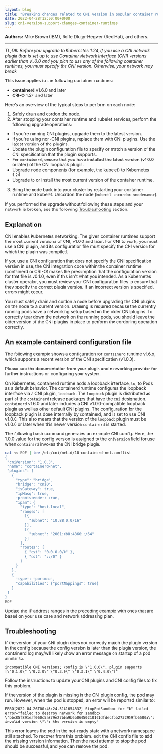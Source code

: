 ```yaml
---
layout: blog
title: "Breaking changes related to CNI version in popular container runtimes"
date: 2022-04-28T12:00:00+0000
slug: cni-version-support-changes-container-runtimes
---
```


**Authors:** Mike Brown (IBM), Rolfe Dlugy-Hegwer (Red Hat), and others.

---

_TL;DR: Before you upgrade to Kubernetes 1.24, if you use a CNI network plugin
that is set up to use Container Network Interface (CNI) versions earlier than
v1.0.0 and you plan to use any of the following container runtimes, you must
specify the CNI version. Otherwise, your network may break._

This issue applies to the following container runtimes:
- **containerd** v1.6.0 and later
- **CRI-O** 1.24 and later

Here's an overview of the typical steps to perform on each node:

1. [Safely drain and cordon the node](/docs/tasks/administer-cluster/safely-drain-node/).
2. After stopping your container runtime and kubelet services, perform the
following upgrade operations:
  - If you're running CNI plugins, upgrade them to the latest version.
  - If you're using non-CNI plugins, replace them with CNI plugins. Use the
  latest version of the plugins.
  - Update the plugin configuration file to specify or match a version of the
  CNI specification that the plugin supports.
  - For `containerd`, ensure that you have installed the latest version (v1.0.0
  or later) of the CNI loopback plugin.
  - Upgrade node components (for example, the kubelet) to Kubernetes 1.24
  - Upgrade to or install the most current version of the container runtime.
3. Bring the node back into your cluster by restarting your container runtime
and kubelet. Uncordon the node (`kubectl uncordon <nodename>`).

If you performed the upgrade without following these steps and your network is
broken, see the following [Troubleshooting](#troubleshooting) section.

## Explanation

CNI enables Kubernetes networking. The given container runtimes support the
most current versions of CNI, v1.0.0 and later. For CNI to work, you must use a
CNI plugin, and its configuration file must specify the CNI version for which
the plugin was compiled.

If you use a CNI configuration that does not specify the CNI specification
version in use, the CNI integration code within the container runtime
(containerd or CRI-O) makes the presumption that the configuration version for
that file is v0.1.0, even if this isn't what you intended. As a Kubernetes
cluster operator, you must review your CNI configuration files to ensure that
they specify the correct plugin version. If an incorrect version is specified,
errors might occur.

You must safely drain and cordon a node before upgrading the CNI plugins on the
node to a current version. Draining is required because the currently running
pods have a networking setup based on the older CNI plugins. To correctly tear
down the network on the running pods, you should leave the older version of the
CNI plugins in place to perform the cordoning operation correctly.

## An example containerd configuration file

The following example shows a configuration for `containerd` runtime v1.6.x,
which supports a recent version of the CNI specification (v1.0.0).

Please see the documentation from your plugin and networking provider for
further instructions on configuring your system.

On Kubernetes, containerd runtime adds a loopback interface, `lo`, to Pods as a
default behavior. The containerd runtime configures the loopback interface via a
CNI plugin, `loopback`. The `loopback` plugin is distributed as part of the
`containerd` release packages that have the `cni` designation. `containerd`
v1.6.0 and later includes a CNI v1.0.0-compatible loopback plugin as well as
other default CNI plugins. The configuration for the loopback plugin is done
internally by containerd, and is set to use CNI v1.0.0. This also means that the
version of the `loopback` plugin must be v1.0.0 or later when this newer version
`containerd` is started.

The following bash command generates an example CNI config. Here, the 1.0.0
value for the config version is assigned to the `cniVersion` field for use when
`containerd` invokes the CNI bridge plugin.

```bash
cat << EOF | tee /etc/cni/net.d/10-containerd-net.conflist
{
 "cniVersion": "1.0.0",
 "name": "containerd-net",
 "plugins": [
   {
     "type": "bridge",
     "bridge": "cni0",
     "isGateway": true,
     "ipMasq": true,
     "promiscMode": true,
     "ipam": {
       "type": "host-local",
       "ranges": [
         [{
           "subnet": "10.88.0.0/16"
         }],
         [{
           "subnet": "2001:db8:4860::/64"
         }]
       ],
       "routes": [
         { "dst": "0.0.0.0/0" },
         { "dst": "::/0" }
       ]
     }
   },
   {
     "type": "portmap",
     "capabilities": {"portMappings": true}
   }
 ]
}
EOF
```

Update the IP address ranges in the preceding example with ones that are based on your use case and network addressing plan.

## Troubleshooting

If the version of your CNI plugin does not correctly match the plugin version in
the config because the config version is later than the plugin version, the
containerd log may/will likely show an error message on startup of a pod similar
to:

```
incompatible CNI versions; config is \"1.0.0\", plugin supports [\"0.1.0\" \"0.2.0\" \"0.3.0\" \"0.3.1\" \"0.4.0\"]"
```

Follow the instructions to update your CNI plugins and CNI config files to fix
this problem.

If the version of the plugin is missing in the CNI plugin config, the pod may
run. However, when the pod is stopped, an error will be reported similar to:

```
ERRO[2022-04-26T00:43:24.518165483Z] StopPodSandbox for "b" failed
error="failed to destroy network for sandbox \"bbc85f891eaf060c5a879e27bba9b6b06450210161dfdecfbb2732959fb6500a\": invalid version \"\": the version is empty"
```

This error leaves the pod in the not-ready state with a network namespace still
attached. To recover from this problem, edit the CNI config file to add the
missing version information. Then the next attempt to stop the pod should be
successful, and you can remove the pod.
